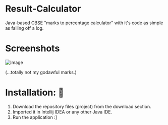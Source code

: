 # Result-Calculator
Java-based CBSE "marks to percentage calculator" with it's code as simple as falling off a log.

# Screenshots
![image](https://github.com/Nocturnus-theBlOb/Result-Calculator/assets/133588800/9fe73839-1506-4d95-882c-369bf445ab35)

(...totally not my godawful marks.)

# Installation: 🔌

1. Download the repository files (project) from the download section.
2. Imported it in Intellij IDEA or any other Java IDE.
3. Run the application :]
